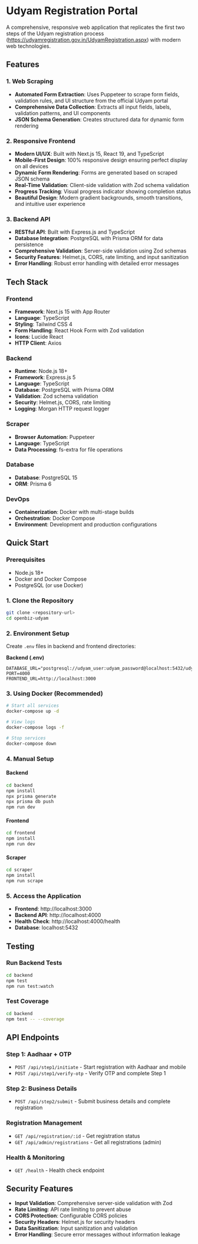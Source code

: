 # Udyam Registration Portal

A comprehensive, responsive web application that replicates the first two steps of the Udyam registration process (https://udyamregistration.gov.in/UdyamRegistration.aspx) with modern web technologies.

##  Features

### 1. Web Scraping
- **Automated Form Extraction**: Uses Puppeteer to scrape form fields, validation rules, and UI structure from the official Udyam portal
- **Comprehensive Data Collection**: Extracts all input fields, labels, validation patterns, and UI components
- **JSON Schema Generation**: Creates structured data for dynamic form rendering

### 2. Responsive Frontend
- **Modern UI/UX**: Built with Next.js 15, React 19, and TypeScript
- **Mobile-First Design**: 100% responsive design ensuring perfect display on all devices
- **Dynamic Form Rendering**: Forms are generated based on scraped JSON schema
- **Real-Time Validation**: Client-side validation with Zod schema validation
- **Progress Tracking**: Visual progress indicator showing completion status
- **Beautiful Design**: Modern gradient backgrounds, smooth transitions, and intuitive user experience

### 3. Backend API
- **RESTful API**: Built with Express.js and TypeScript
- **Database Integration**: PostgreSQL with Prisma ORM for data persistence
- **Comprehensive Validation**: Server-side validation using Zod schemas
- **Security Features**: Helmet.js, CORS, rate limiting, and input sanitization
- **Error Handling**: Robust error handling with detailed error messages


## Tech Stack

### Frontend
- **Framework**: Next.js 15 with App Router
- **Language**: TypeScript
- **Styling**: Tailwind CSS 4
- **Form Handling**: React Hook Form with Zod validation
- **Icons**: Lucide React
- **HTTP Client**: Axios

### Backend
- **Runtime**: Node.js 18+
- **Framework**: Express.js 5
- **Language**: TypeScript
- **Database**: PostgreSQL with Prisma ORM
- **Validation**: Zod schema validation
- **Security**: Helmet.js, CORS, rate limiting
- **Logging**: Morgan HTTP request logger

### Scraper
- **Browser Automation**: Puppeteer
- **Language**: TypeScript
- **Data Processing**: fs-extra for file operations

### Database
- **Database**: PostgreSQL 15
- **ORM**: Prisma 6


### DevOps
- **Containerization**: Docker with multi-stage builds
- **Orchestration**: Docker Compose
- **Environment**: Development and production configurations


## Quick Start

### Prerequisites
- Node.js 18+
- Docker and Docker Compose
- PostgreSQL (or use Docker)

### 1. Clone the Repository
```bash
git clone <repository-url>
cd openbiz-udyam
```

### 2. Environment Setup
Create `.env` files in backend and frontend directories:

**Backend (.env)**
```env
DATABASE_URL="postgresql://udyam_user:udyam_password@localhost:5432/udyam_db"
PORT=4000
FRONTEND_URL=http://localhost:3000
```

### 3. Using Docker (Recommended)
```bash
# Start all services
docker-compose up -d

# View logs
docker-compose logs -f

# Stop services
docker-compose down
```

### 4. Manual Setup

#### Backend
```bash
cd backend
npm install
npx prisma generate
npx prisma db push
npm run dev
```

#### Frontend
```bash
cd frontend
npm install
npm run dev
```

#### Scraper
```bash
cd scraper
npm install
npm run scrape
```

### 5. Access the Application
- **Frontend**: http://localhost:3000
- **Backend API**: http://localhost:4000
- **Health Check**: http://localhost:4000/health
- **Database**: localhost:5432

## Testing

### Run Backend Tests
```bash
cd backend
npm test
npm run test:watch
```

### Test Coverage
```bash
cd backend
npm test -- --coverage
```

## API Endpoints

### Step 1: Aadhaar + OTP
- `POST /api/step1/initiate` - Start registration with Aadhaar and mobile
- `POST /api/step1/verify-otp` - Verify OTP and complete Step 1

### Step 2: Business Details
- `POST /api/step2/submit` - Submit business details and complete registration

### Registration Management
- `GET /api/registration/:id` - Get registration status
- `GET /api/admin/registrations` - Get all registrations (admin)

### Health & Monitoring
- `GET /health` - Health check endpoint

## Security Features

- **Input Validation**: Comprehensive server-side validation with Zod
- **Rate Limiting**: API rate limiting to prevent abuse
- **CORS Protection**: Configurable CORS policies
- **Security Headers**: Helmet.js for security headers
- **Data Sanitization**: Input sanitization and validation
- **Error Handling**: Secure error messages without information leakage

